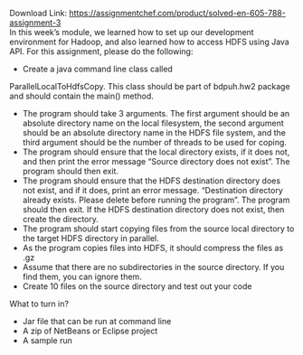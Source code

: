 Download Link: https://assignmentchef.com/product/solved-en-605-788-assignment-3
<br>
In this week’s module, we learned how to set up our development environment for Hadoop, and also learned how to access HDFS using Java API. For this assignment, please do the following:




<ul>

 <li>Create a java command line class called</li>

</ul>

ParallelLocalToHdfsCopy.  This class should be part of bdpuh.hw2 package and should contain the main() method.

<ul>

 <li>The program should take 3 arguments. The first argument should be an absolute directory name on the local filesystem, the second argument should be an absolute directory name in the HDFS file system, and the third argument should be the number of threads to be used for coping.</li>

 <li>The program should ensure that the local directory exists, if it does not, and then print the error message “Source directory does not exist”. The program should then exit.</li>

 <li>The program should ensure that the HDFS destination directory does not exist, and if it does, print an error message. “Destination directory already exists.   Please delete before running the program”.  The program should then exit.  If the HDFS destination directory does not exist, then create the directory.</li>

 <li>The program should start copying files from the source local directory to the target HDFS directory in parallel.</li>

 <li>As the program copies files into HDFS, it should compress the files as .gz</li>

 <li>Assume that there are no subdirectories in the source directory. If you find them, you can ignore them.</li>

 <li>Create 10 files on the source directory and test out your code</li>

</ul>

What to turn in?

<ul>

 <li>Jar file that can be run at command line</li>

 <li>A zip of NetBeans or Eclipse project</li>

 <li>A sample run</li>

</ul>